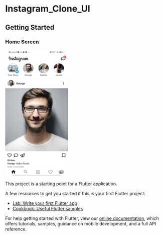# Instagram_Clone_UI



## Getting Started

### Home Screen

<img src="https://github.com/BonchayHi5/instagram-clone/blob/master/asset/home_screenshot.jpg" width="200" height="400">


This project is a starting point for a Flutter application.

A few resources to get you started if this is your first Flutter project:

- [Lab: Write your first Flutter app](https://flutter.dev/docs/get-started/codelab)
- [Cookbook: Useful Flutter samples](https://flutter.dev/docs/cookbook)

For help getting started with Flutter, view our
[online documentation](https://flutter.dev/docs), which offers tutorials,
samples, guidance on mobile development, and a full API reference.
